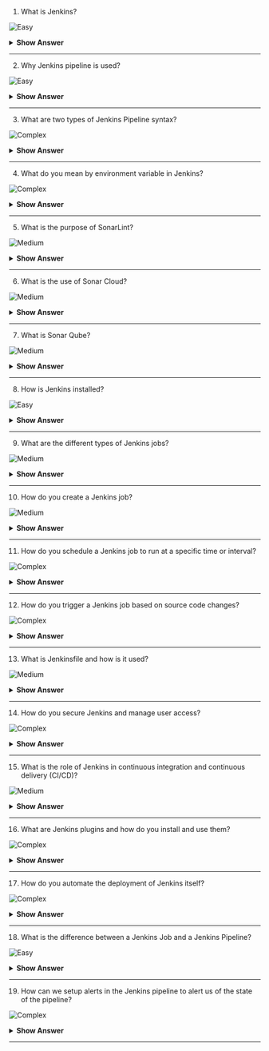 1. What is Jenkins?

![Easy](https://github.com/revaturelabs/interviewquestions/blob/dev/ComplexityTags/simple%20(2).svg)

<details> <summary> <b> Show Answer </b> </summary>

<blockquote> 

- Jenkins is a self-contained, open-source automation server, which can be used to automate the building, testing and deployment of software.

</blockquote> 

</details>

---

2. Why Jenkins pipeline is used?

![Easy](https://github.com/revaturelabs/interviewquestions/blob/dev/ComplexityTags/simple%20(2).svg)

<details> <summary> <b> Show Answer </b> </summary>

<blockquote> 

- Jenkins Pipeline (or simply Pipeline with a capital P) is a suite of plugins that supports implementing and integrating continuous delivery pipelines into Jenkins. 
- This allows us to automate the process of getting software from version control to our users and customers.

</blockquote> 

</details>

---

3. What are two types of Jenkins Pipeline syntax?

![Complex](https://github.com/revaturelabs/interviewquestions/blob/dev/ComplexityTags/Complex%20(2).svg)

<details> <summary> <b> Show Answer </b> </summary>

<blockquote> 

- A Jenkinsfile can be written using two types of syntax - Declarative and Scripted. 
- Declarative and Scripted Pipelines are constructed fundamentally differently. 
- Declarative Pipeline is a more recent feature of Jenkins Pipeline which:
    - provides richer syntactical features over Scripted Pipeline syntax, and
    - is designed to make writing and reading Pipeline code easier.

</blockquote> 

</details>

---

4. What do you mean by environment variable in Jenkins?

![Complex](https://github.com/revaturelabs/interviewquestions/blob/dev/ComplexityTags/Complex%20(2).svg)

<details> <summary> <b> Show Answer </b> </summary>

<blockquote> 

- Jenkins Pipeline exposes environment variables via the global variable `env`, which is available from anywhere within a `Jenkinsfile`. 
- Few variables listed below-
  - `BUILD_NUMBER`: The current build number, such as "153".
  - `JOB_NAME`: Name of the project of this build, such as "foo" or "foo/bar".
  - `WORKSPACE`: The absolute path of the workspace.

</blockquote> 

</details>

---

5. What is the purpose of SonarLint?

![Medium](https://github.com/revaturelabs/interviewquestions/blob/dev/ComplexityTags/Medium%20(2).svg)

<details> <summary> <b> Show Answer </b> </summary>

<blockquote> 

- SonarLint is a free, open-source linting tool. 
- A linting tool/linter is a software tool which, when integrated with an IDE, can provide increased code quality feedback to the developer.
- SonarLint is an IDE extension that helps detect and fix quality issues as we write code. 
- For Eclipse, you can get it directly from the Eclipse Marketplace, and it will then detect new bugs and quality issues as we code (in Java, JavaScript, PHP, SQL, and Python).

</blockquote> 

</details>

---

6. What is the use of Sonar Cloud?

![Medium](https://github.com/revaturelabs/interviewquestions/blob/dev/ComplexityTags/Medium%20(2).svg)

<details> <summary> <b> Show Answer </b> </summary>

<blockquote> 

- Sonar Cloud is a cloud-based code review solution which can be configured to review code within a cloud repository, such as GitHub.

</blockquote> 

</details>

---

7. What is Sonar Qube?

![Medium](https://github.com/revaturelabs/interviewquestions/blob/dev/ComplexityTags/Medium%20(2).svg)

<details> <summary> <b> Show Answer </b> </summary>

<blockquote> 

- SonarQube is a Code Quality Assurance tool built to work on a centralized server or integrated into a development pipeline that collects and analyzes source code and provides reports for the code quality of our project. 
- SonarQube is an open-source platform developed by SonarSource for continuous inspection of code quality to perform automatic reviews with static analysis of code to detect bugs, code smells on 29 programming languages and enables quality to be measured continually over time.

</blockquote> 

</details>

---

8. How is Jenkins installed?

![Easy](https://github.com/revaturelabs/interviewquestions/blob/dev/ComplexityTags/Complex%20(2).svg)

<details> <summary> <b> Show Answer </b> </summary>

<blockquote> 

- Jenkins is usually shipped as war file which can be run in servlet containers such as Apache Tomcat or GlassFish.
- Docker image of Jenkins is also available, which can be run in Docker as container.

</blockquote> 

</details>

---

9. What are the different types of Jenkins jobs?

![Medium](https://github.com/revaturelabs/interviewquestions/blob/dev/ComplexityTags/Complex%20(2).svg)

<details> <summary> <b> Show Answer </b> </summary>

<blockquote> 

The different types of Jenkins jobs are:

1. Freestyle Jobs: Freestyle jobs are the most flexible type of Jenkins job. They allow you to configure custom build steps, execute shell commands, trigger other jobs, and perform various actions based on your requirements.

2. Pipeline Jobs: Pipeline jobs, also known as Jenkins Pipeline, allow you to define your build process as a code script using the Jenkinsfile. The Jenkinsfile can be written in either the Declarative or Scripted syntax, and it provides powerful capabilities for defining complex build pipelines and managing the entire software delivery process.

3. Maven Jobs: Maven jobs are specifically designed for building Maven-based projects. They automatically configure the Maven environment and provide options to specify the Maven goals, profiles, and other parameters for building and testing the project.

4. Multibranch Pipeline Jobs: Multibranch pipeline jobs are used when you have multiple branches in your version control system (such as Git or SVN), and you want to create separate build pipelines for each branch. This allows you to build, test, and deploy each branch independently.

5. GitHub Organization Jobs: GitHub Organization jobs are used to automatically create Jenkins pipelines for multiple repositories within a GitHub organization. It scans the organization's repositories and creates separate pipeline jobs for each repository, enabling continuous integration and delivery for all projects in the organization.

6. Parameterized Jobs: Parameterized jobs allow you to define parameters that can be passed to the job at runtime. These parameters can be used to customize the build process or provide user inputs during job execution.


</blockquote> 

</details>

---

10. How do you create a Jenkins job?

![Medium](https://github.com/revaturelabs/interviewquestions/blob/dev/ComplexityTags/Complex%20(2).svg)

<details> <summary> <b> Show Answer </b> </summary>

<blockquote> 

To create a Jenkins job, you can follow these steps:

1. Log in to your Jenkins server and navigate to the Jenkins dashboard.

2. Click on "New Item" or "Create new jobs" to create a new Jenkins job.

3. Enter a name for your job and select the type of job you want to create (e.g., Freestyle project, Pipeline, Maven project, etc.).

4. Configure the job settings based on your requirements. This may include specifying the source code repository, build triggers, build steps, post-build actions, and other job-specific settings.

5. Save the job configuration.

6. Once the job is created, you can manually trigger the build by clicking on the "Build Now" or "Build" button. Alternatively, you can set up triggers such as polling the repository for changes or triggering the build based on specific events.

7. Monitor the build status and view the console output to track the progress and any errors or warnings during the build process.

8. Customize the job further by adding additional build steps, integrating with external tools or plugins, setting up parameters, or configuring build artifacts and notifications.

9. Save and update the job configuration as needed.


</blockquote> 

</details>

---

11. How do you schedule a Jenkins job to run at a specific time or interval?

![Complex](https://github.com/revaturelabs/interviewquestions/blob/dev/ComplexityTags/Complex%20(2).svg)

<details> <summary> <b> Show Answer </b> </summary>

<blockquote> 

To schedule a Jenkins job to run at a specific time or interval, you can use the built-in scheduling feature in Jenkins called "Build Triggers." Here's how you can do it:

1. Open the Jenkins job configuration page for the job you want to schedule.

2. Scroll down to the "Build Triggers" section.

3. Check the checkbox next to the trigger option that suits your scheduling needs. Some common options include:

   - **Build periodically**: This allows you to specify a cron-like schedule expression to run the job at specific times or intervals. For example, to run the job every day at 8:00 AM, you can use the expression `0 8 * * *`.

   - **Poll SCM**: This triggers the build when changes are detected in the source code repository. You can specify the polling interval to check for changes.

   - **Build after other projects are built**: This triggers the build when specific projects (defined by their names) have completed a build.

   - **GitHub hook trigger for GITScm polling**: This triggers the build when changes are pushed to the associated GitHub repository.

4. Configure the trigger settings based on your desired schedule or event.

5. Save the job configuration.

Once the job is configured with the appropriate trigger, Jenkins will automatically run the job according to the specified schedule or event.

</blockquote> 

</details>

---

12. How do you trigger a Jenkins job based on source code changes?

![Complex](https://github.com/revaturelabs/interviewquestions/blob/dev/ComplexityTags/Complex%20(2).svg)

<details> <summary> <b> Show Answer </b> </summary>

<blockquote> 

To trigger a Jenkins job based on source code changes, you can use the "Poll SCM" option in the job configuration. Here's how you can do it:

1. Open the Jenkins job configuration page for the job you want to trigger.

2. Scroll down to the "Build Triggers" section.

3. Check the checkbox for "Poll SCM."

4. Specify the polling schedule or interval in the "Schedule" field. For example, to check for changes every 5 minutes, you can use the expression `*/5 * * * *`.

5. Save the job configuration.



</blockquote> 

</details>

---

13. What is Jenkinsfile and how is it used?

![Medium](https://github.com/revaturelabs/interviewquestions/blob/dev/ComplexityTags/Complex%20(2).svg)

<details> <summary> <b> Show Answer </b> </summary>

<blockquote> 

- The Jenkinsfile is a text file used to define the stages, steps, and flow of a CI/CD process in Jenkins. 
- It is stored alongside the project's source code and versioned with it. 
- The Jenkinsfile can be written in Declarative or Scripted Pipeline syntax and specifies the pipeline's stages, such as build, test, deploy, and custom stages, with their respective steps. Using a Jenkinsfile allows for version control, easy sharing, and repeatability of the CI/CD process. 
- It offers flexibility to define complex pipelines, including conditional logic and parallel execution.
-  Jenkins reads the Jenkinsfile during pipeline execution, following the defined stages and steps to build, test, and deploy the application.


</blockquote> 

</details>

---

14. How do you secure Jenkins and manage user access?

![Complex](https://github.com/revaturelabs/interviewquestions/blob/dev/ComplexityTags/Complex%20(2).svg)

<details> <summary> <b> Show Answer </b> </summary>

<blockquote> 

To secure Jenkins and manage user access, you can follow these steps:

1. Enable security: In the Jenkins global configuration, enable security to enforce authentication and authorization.

2. User creation: Create user accounts for each individual who needs access to Jenkins. Assign appropriate roles and permissions to each user.

3. Plugin installation: Install and configure relevant security plugins, such as the Role-based Authorization Strategy plugin, to enhance user access management.

4. Role-based access control: Define roles that represent different job functions or responsibilities within Jenkins. Assign permissions and access levels to each role.

5. Access control matrix: Configure the access control matrix to specify which users or groups have permissions for various Jenkins operations, such as job creation, configuration, and execution.

6. Securing sensitive information: Store sensitive information, such as API tokens or passwords, securely using credentials plugins or environment variables.

7. Single sign-on (SSO): Integrate Jenkins with existing authentication systems, such as LDAP or Active Directory, to enable single sign-on and streamline user management.

8. Audit trail: Enable auditing and logging to track user activities and monitor any unauthorized access attempts.


</blockquote> 

</details>

---

15. What is the role of Jenkins in continuous integration and continuous delivery (CI/CD)?

![Medium](https://github.com/revaturelabs/interviewquestions/blob/dev/ComplexityTags/Complex%20(2).svg)

<details> <summary> <b> Show Answer </b> </summary>

<blockquote> 

- The role of Jenkins in continuous integration and continuous delivery (CI/CD) is to automate and streamline the software development and release processes.
- Jenkins acts as a central hub that facilitates the continuous integration of code changes, automated testing, and the deployment of applications. 
- It enables developers to merge their code changes into a shared repository, triggering the CI/CD pipeline.

</blockquote> 

</details>

---

16. What are Jenkins plugins and how do you install and use them?

![Complex](https://github.com/revaturelabs/interviewquestions/blob/dev/ComplexityTags/Complex%20(2).svg)

<details> <summary> <b> Show Answer </b> </summary>

<blockquote> 

Jenkins plugins are extensions that provide additional functionality to the Jenkins CI/CD platform. They allow users to enhance and customize Jenkins according to their specific requirements. 

To install a Jenkins plugin, you can follow these steps:

1. Access the Jenkins web interface and navigate to the "Manage Jenkins" section.
2. Select the "Manage Plugins" option, which will open the "Plugin Manager" page.
3. In the "Available" tab, you can browse the list of plugins available in the Jenkins plugin repository.
4. Search for the desired plugin using the search box or browse through different categories.
5. Once you find the plugin, select the checkbox next to its name.
6. Click the "Install without restart" button to install the plugin immediately. Alternatively, you can select the "Download now and install after restart" option if you want to install it during the next Jenkins restart.
7. Jenkins will download and install the selected plugin.


</blockquote> 

</details>

---

17. How do you automate the deployment of Jenkins itself?

![Complex](https://github.com/revaturelabs/interviewquestions/blob/dev/ComplexityTags/Complex%20(2).svg)

<details> <summary> <b> Show Answer </b> </summary>

<blockquote> 

To automate the deployment of Jenkins itself, you can follow these general steps:

1. Set up an infrastructure provisioning tool: Use a tool like Ansible, Chef, or Terraform to automate the provisioning of the infrastructure where Jenkins will be deployed. This can include creating virtual machines, configuring networking, and installing the necessary dependencies.

2. Define the Jenkins configuration: Prepare a configuration file or script that defines the desired configuration of Jenkins, including plugins, security settings, system preferences, and other customizations. This configuration file can be in the form of a Jenkinsfile or a configuration management tool script.

3. Use configuration management tooling: Utilize a configuration management tool like Ansible, Chef, or Puppet to automate the installation and configuration of Jenkins on the provisioned infrastructure. The tool will execute the necessary commands to install Jenkins, apply the desired configuration, and ensure that Jenkins is running with the correct settings.

4. Implement version control for Jenkins configuration: Store the Jenkins configuration file or scripts in a version control system like Git. This allows you to track changes, collaborate with others, and easily roll back or revert to previous configurations if needed.

5. Set up continuous integration for Jenkins configuration: Implement a CI pipeline for the Jenkins configuration files themselves. This ensures that any changes to the configuration are automatically tested and validated before deployment. This can include running automated tests, syntax checks, and static code analysis on the configuration files.


</blockquote> 

</details>

---


18. What is the difference between a Jenkins Job and a Jenkins Pipeline?

![Easy](https://github.com/revaturelabs/interviewquestions/blob/dev/ComplexityTags/Complex%20(2).svg)

<details> <summary> <b> Show Answer </b> </summary>

<blockquote> 

A Jenkins job and a Jenkins pipeline are two different ways to define and manage automation in Jenkins:

1. **Jenkins Job:** A Jenkins job, also known as a freestyle job or a traditional job, is the basic unit of work in Jenkins. It allows you to define a series of build steps, such as compiling code, running tests, and deploying artifacts. A Jenkins job is typically configured using the Jenkins web interface and can be triggered manually or by various events, such as source code changes or a time-based schedule. Jenkins jobs are suitable for simple, linear workflows without complex dependencies or conditional logic.

2. **Jenkins Pipeline:** A Jenkins pipeline, also known as a Jenkinsfile pipeline or a scripted/declarative pipeline, is a more advanced and flexible way to define continuous integration and continuous delivery (CI/CD) processes in Jenkins. It allows you to define your entire build/test/deploy pipeline as code, using a domain-specific language (DSL). With a Jenkins pipeline, you can define complex workflows, including parallel execution, conditional logic, and integration with external tools. The pipeline is defined in a Jenkinsfile, which can be stored alongside the source code in a version control system. Jenkins pipelines provide better visibility, maintainability, and reusability compared to traditional Jenkins jobs.


</blockquote> 

</details>

---

19. How can we setup alerts in the Jenkins pipeline to alert us of the state of the pipeline?

![Complex](https://github.com/revaturelabs/interviewquestions/blob/dev/ComplexityTags/Complex%20(2).svg)

<details> <summary> <b> Show Answer </b> </summary>

<blockquote> 

- **Email notifications:** Jenkins has built-in support for email notifications. You can configure Jenkins to send email notifications when a build fails, succeeds, or when other specific conditions are met. You can specify the recipients, email content, and triggers for sending the email notifications.

</blockquote> 

</details>

---
